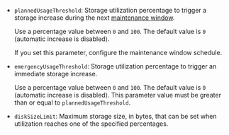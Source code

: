 * `plannedUsageThreshold`: Storage utilization percentage to trigger a storage increase during the next [maintenance window](../../../../managed-kafka/concepts/maintenance.md#maintenance-window).

    Use a percentage value between `0` and `100`. The default value is `0` (automatic increase is disabled).

    If you set this parameter, configure the maintenance window schedule.

* `emergencyUsageThreshold`: Storage utilization percentage to trigger an immediate storage increase.

  Use a percentage value between `0` and `100`. The default value is `0` (automatic increase is disabled). This parameter value must be greater than or equal to `plannedUsageThreshold`.

* `diskSizeLimit`: Maximum storage size, in bytes, that can be set when utilization reaches one of the specified percentages.
